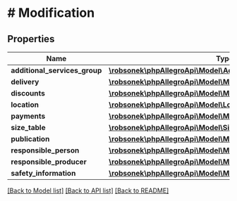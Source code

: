 # # Modification

## Properties

Name | Type | Description | Notes
------------ | ------------- | ------------- | -------------
**additional_services_group** | [**\robsonek\phpAllegroApi\Model\AdditionalServicesGroup**](AdditionalServicesGroup.md) |  | [optional]
**delivery** | [**\robsonek\phpAllegroApi\Model\ModificationDelivery**](ModificationDelivery.md) |  | [optional]
**discounts** | [**\robsonek\phpAllegroApi\Model\ModificationDiscounts**](ModificationDiscounts.md) |  | [optional]
**location** | [**\robsonek\phpAllegroApi\Model\Location**](Location.md) |  | [optional]
**payments** | [**\robsonek\phpAllegroApi\Model\ModificationPayments**](ModificationPayments.md) |  | [optional]
**size_table** | [**\robsonek\phpAllegroApi\Model\SizeTable**](SizeTable.md) |  | [optional]
**publication** | [**\robsonek\phpAllegroApi\Model\ModificationPublication**](ModificationPublication.md) |  | [optional]
**responsible_person** | [**\robsonek\phpAllegroApi\Model\ModificationResponsiblePerson**](ModificationResponsiblePerson.md) |  | [optional]
**responsible_producer** | [**\robsonek\phpAllegroApi\Model\ModificationResponsibleProducer**](ModificationResponsibleProducer.md) |  | [optional]
**safety_information** | [**\robsonek\phpAllegroApi\Model\ModificationSafetyInformation**](ModificationSafetyInformation.md) |  | [optional]

[[Back to Model list]](../../README.md#models) [[Back to API list]](../../README.md#endpoints) [[Back to README]](../../README.md)
